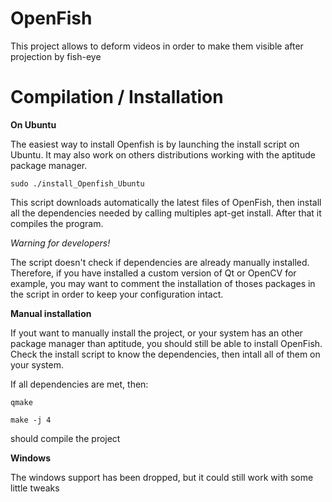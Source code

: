 # OpenFish

This project allows to deform videos in order to make them visible after projection by fish-eye

# Compilation / Installation

**On Ubuntu**

The easiest way to install Openfish is by launching the install script on Ubuntu. It may also work on others distributions
working with the aptitude package manager.

`sudo ./install_Openfish_Ubuntu`

This script downloads automatically the latest files of OpenFish, then install all the dependencies
needed by calling multiples apt-get install. After that it compiles the program.

*Warning for developers!*

The script doesn't check if dependencies are already manually installed. Therefore, if you have installed a custom
version of Qt or OpenCV for example, you may want to comment the installation of thoses packages in the script in order
to keep your configuration intact.

**Manual installation**

If yout want to manually install the project, or your system has an other package manager than aptitude, you should
still be able to install OpenFish. Check the install script to know the dependencies, then intall all of them on your
system.

If all dependencies are met, then:

`qmake`

`make -j 4`

should compile the project

**Windows**

The windows support has been dropped, but it could still work with some little tweaks
